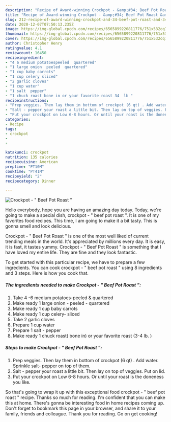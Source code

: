 ```yaml
---
description: "Recipe of Award-winning Crockpot - &amp;#34; Beef Pot Roast &amp;#34;"
title: "Recipe of Award-winning Crockpot - &amp;#34; Beef Pot Roast &amp;#34;"
slug: 212-recipe-of-award-winning-crockpot-and-34-beef-pot-roast-and-34
date: 2020-12-07T07:50:13.235Z
image: https://img-global.cpcdn.com/recipes/6565899220811776/751x532cq70/crockpot-beef-pot-roast-recipe-main-photo.jpg
thumbnail: https://img-global.cpcdn.com/recipes/6565899220811776/751x532cq70/crockpot-beef-pot-roast-recipe-main-photo.jpg
cover: https://img-global.cpcdn.com/recipes/6565899220811776/751x532cq70/crockpot-beef-pot-roast-recipe-main-photo.jpg
author: Christopher Henry
ratingvalue: 4.1
reviewcount: 16450
recipeingredient:
- "4 6 medium potatoespeeled  quartered"
- "1 large onion  peeled  quartered"
- "1 cup baby carrots"
- "1 cup celery sliced"
- "2 garlic cloves"
- "1 cup water"
- "1 salt  pepper"
- "1 chuck roast bone in or your favorite roast 34  lb "
recipeinstructions:
- "Prep veggies. Then lay them in bottom of crockpot (6 qt) . Add water. Sprinkle salt- pepper on top of them."
- "Salt - pepper your roast a little bit. Then lay on top of veggies. Put on lid."
- "Put your crockpot on Low 6-8 hours. Or until your roast is the doneness you like."
categories:
- Recipe
tags:
- crockpot
- 
- 

katakunci: crockpot   
nutrition: 135 calories
recipecuisine: American
preptime: "PT10M"
cooktime: "PT41M"
recipeyield: "2"
recipecategory: Dinner

---
```



![Crockpot - &#34; Beef Pot Roast &#34;](https://img-global.cpcdn.com/recipes/6565899220811776/751x532cq70/crockpot-beef-pot-roast-recipe-main-photo.jpg)

Hello everybody, hope you are having an amazing day today. Today, we're going to make a special dish, crockpot - &#34; beef pot roast &#34;. It is one of my favorites food recipes. This time, I am going to make it a bit tasty. This is gonna smell and look delicious.



Crockpot - &#34; Beef Pot Roast &#34; is one of the most well liked of current trending meals in the world. It's appreciated by millions every day. It is easy, it is fast, it tastes yummy. Crockpot - &#34; Beef Pot Roast &#34; is something that I have loved my entire life. They are fine and they look fantastic.


To get started with this particular recipe, we have to prepare a few ingredients. You can cook crockpot - &#34; beef pot roast &#34; using 8 ingredients and 3 steps. Here is how you cook that.

<!--inarticleads1-->

##### The ingredients needed to make Crockpot - &#34; Beef Pot Roast &#34;:

1. Take 4 -6 medium potatoes-peeled &amp; quartered
1. Make ready 1 large onion - peeled - quartered
1. Make ready 1 cup baby carrots
1. Make ready 1 cup celery- sliced
1. Take 2 garlic cloves
1. Prepare 1 cup water
1. Prepare 1 salt - pepper
1. Make ready 1 chuck roast( bone in) or your favorite roast (3-4  lb. )




<!--inarticleads2-->

##### Steps to make Crockpot - &#34; Beef Pot Roast &#34;:

1. Prep veggies. Then lay them in bottom of crockpot (6 qt) . Add water. Sprinkle salt- pepper on top of them.
1. Salt - pepper your roast a little bit. Then lay on top of veggies. Put on lid.
1. Put your crockpot on Low 6-8 hours. Or until your roast is the doneness you like.




So that's going to wrap it up with this exceptional food crockpot - &#34; beef pot roast &#34; recipe. Thanks so much for reading. I'm confident that you can make this at home. There's gonna be interesting food in home recipes coming up. Don't forget to bookmark this page in your browser, and share it to your family, friends and colleague. Thank you for reading. Go on get cooking!
